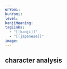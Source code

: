 ```yaml
---
onYomi:
kunYomi:
level:
kanjiMeaning:
tagLinks:
  - "[[kanji]]"
  - "[[japanese]]"
image:
---
```


## character analysis
